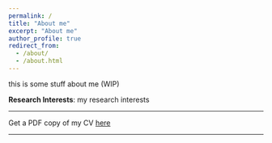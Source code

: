 ```yaml
---
permalink: /
title: "About me"
excerpt: "About me"
author_profile: true
redirect_from: 
  - /about/
  - /about.html
---
```


<!--
# Conor Gagliardi
 -->

<!--
Undergraduate Student, <br>
[Rochester Institute of Technology](https://www.rit.edu), New York
 -->

this is some stuff about me (WIP)

**Research Interests**: my research interests

---

Get a PDF copy of my CV [here](/files/Gagliardi_Conor_Resume.pdf)

---
